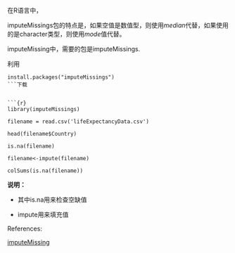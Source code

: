在R语言中，

imputeMissings包的特点是，如果空值是数值型，则使用*median*代替，如果使用的是character类型，则使用*mode*值代替。


imputeMissing中，需要的包是imputeMissings.



利用
```{r}
install.packages("imputeMissings")
```下载


```{r}
library(imputeMissings)

filename = read.csv('lifeExpectancyData.csv')

head(filename$Country)

is.na(filename)

filename<-impute(filename)

colSums(is.na(filename))

```
**说明：**

- 其中is.na用来检查空缺值

- impute用来填充值






References:


[imputeMissing](https://rdrr.io/cran/imputeMissings/man/impute.html)
